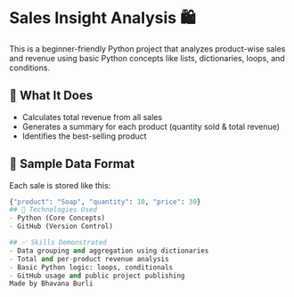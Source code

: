 # Sales Insight Analysis 🛍️

This is a beginner-friendly Python project that analyzes product-wise sales and revenue using basic Python concepts like lists, dictionaries, loops, and conditions.

## 📌 What It Does

- Calculates total revenue from all sales
- Generates a summary for each product (quantity sold & total revenue)
- Identifies the best-selling product

## 📁 Sample Data Format

Each sale is stored like this:

```python
{"product": "Soap", "quantity": 10, "price": 30}
## 📂 Technologies Used
- Python (Core Concepts)
- GitHub (Version Control)

## ✅ Skills Demonstrated
- Data grouping and aggregation using dictionaries
- Total and per-product revenue analysis
- Basic Python logic: loops, conditionals
- GitHub usage and public project publishing
Made by Bhavana Burli

